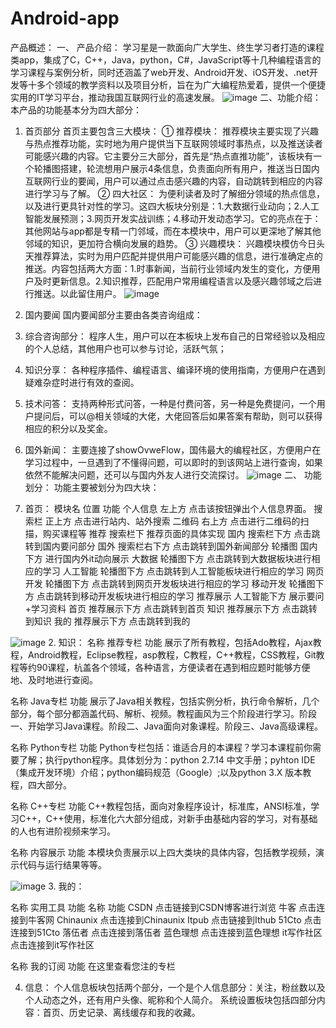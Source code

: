 # Android-app

产品概述：
一、	产品介绍：
学习星是一款面向广大学生、终生学习者打造的课程类app，集成了C，C++，Java，python，C#，JavaScript等十几种编程语言的学习课程与案例分析，同时还涵盖了web开发、Android开发、iOS开发、.net开发等十多个领域的教学资料以及项目分析，旨在为广大编程热爱着，提供一个便捷实用的IT学习平台，推动我国互联网行业的高速发展。
![image](https://github.com/FishInWater-1999/Android-app/blob/master/S90113-124015.jpg)
二、功能介绍：
本产品的功能基本分为四大部分：
1.	首页部分
首页主要包含三大模块：
①	推荐模块：
推荐模块主要实现了兴趣与热点推荐功能，实时地为用户提供当下互联网领域时事热点，以及推送读者可能感兴趣的内容。它主要分三大部分，首先是“热点直推功能”，该板块有一个轮播图搭建，轮流想用户展示4条信息，负责面向所有用户，推送当日国内互联网行业的要闻，用户可以通过点击感兴趣的内容，自动跳转到相应的内容进行学习与了解。
②	四大社区：
为便利读者及时了解细分领域的热点信息，以及进行更具针对性的学习。这四大板块分别是：1.大数据行业动向；2.人工智能发展预测；3.网页开发实战训练；4.移动开发动态学习。它的亮点在于：其他网站与app都是专精一门邻域，而在本模块中，用户可以更深地了解其他邻域的知识，更加符合横向发展的趋势。
③	兴趣模块：
兴趣模块模仿今日头天推荐算法，实时为用户匹配并提供用户可能感兴趣的信息，进行准确定点的推送。内容包括两大方面：1.时事新闻，当前行业领域内发生的变化，方便用户及时更新信息。2.知识推荐，匹配用户常用编程语言以及感兴趣邻域之后进行推送。以此留住用户。
![image](https://github.com/FishInWater-1999/Android-app/blob/master/S90113-124030.jpg)
2.	国内要闻
国内要闻部分主要由各类咨询组成：
1.	综合咨询部分：
程序人生，用户可以在本板块上发布自己的日常经验以及相应的个人总结，其他用户也可以参与讨论，活跃气氛；
2.	知识分享：
各种程序插件、编程语言、编译环境的使用指南，方便用户在遇到疑难杂症时进行有效的查阅。
3.	技术问答：
支持两种形式问答，一种是付费问答，另一种是免费提问，一个用户提问后，可以@相关领域的大佬，大佬回答后如果答案有帮助，则可以获得相应的积分以及奖金。

3.	国外新闻：
主要连接了showOvweFlow，国伟最大的编程社区，方便用户在学习过程中，一旦遇到了不懂得问题，可以即时的到该网站上进行查询，如果依然不能解决问题，还可以与国内外友人进行交流探讨。
![image](https://github.com/FishInWater-1999/Android-app/blob/master/S90113-124034.jpg)
二、	功能划分：
功能主要被划分为四大块：
1.	首页：
模块名	位置	功能
个人信息	左上方	点击该按钮弹出个人信息界面。
搜索栏	正上方	点击进行站内、站外搜索
二维码	右上方	点击进行二维码的扫描，购买课程等
推荐	搜索栏下	推荐页面的具体实现
国内	搜索栏下方	点击跳转到国内要问部分
国外	搜索栏右下方	点击跳转到国外新闻部分
轮播图	国内 下方	进行国内外it动向展示
大数据	轮播图下方	点击跳转到大数据板块进行相应的学习
人工智能	轮播图下方	点击跳转到人工智能板块进行相应的学习
网页开发	轮播图下方	点击跳转到网页开发板块进行相应的学习
移动开发	轮播图下方	点击跳转到移动开发板块进行相应的学习
推荐展示	人工智能下方	展示要问+学习资料
首页	推荐展示下方	点击跳转到首页
知识	推荐展示下方	点击跳转到知识
我的	推荐展示下方	点击跳转到我的

![image](https://github.com/FishInWater-1999/Android-app/blob/master/S90113-124034.jpg)
2.	知识：
名称	推荐专栏
功能	展示了所有教程，包括Ado教程，Ajax教程，Android教程，Eclipse教程，asp教程，C教程，C++教程，CSS教程，Git教程等约90课程，杭盖各个领域，各种语言，方便读者在遇到相应题时能够方便地、及时地进行查阅。

名称	Java专栏
功能	展示了Java相关教程，包括实例分析，执行命令解析，几个部分，每个部分都涵盖代码、解析、视频。教程画风为三个阶段进行学习。阶段一、开始学习Java课程。阶段二、Java面向对象课程。阶段三、Java高级课程。

名称	Python专栏
功能	Python专栏包括：谁适合月的本课程？学习本课程前你需要了解；执行python程序。具体划分为：python 2.7.14 中文手册；pyhton IDE（集成开发环境）介绍；python编码规范（Google）;以及python 3.X 版本教程，四大部分。

名称	C++专栏
功能	C++教程包括，面向对象程序设计，标准库，ANSI标准，学习C++，C++使用，标准化六大部分组成，对新手由基础内容的学习，对有基础的人也有进阶视频来学习。

名称	内容展示
功能	本模块负责展示以上四大类块的具体内容，包括教学视频，演示代码与运行结果等等。

![image](https://github.com/FishInWater-1999/Android-app/blob/master/S90113-124043.jpg)
3.	我的：

名称	实用工具
功能	名称	功能
CSDN	点击链接到CSDN博客进行浏览
牛客	点击连接到牛客网
Chinaunix	点击连接到Chinaunix
Itpub	点击链接到Ithub
51Cto	点击连接到51Cto
落伍者	点击连接到落伍者
蓝色理想	点击连接到蓝色理想
it写作社区	点击连接到it写作社区


名称	我的订阅
功能	在这里查看您注的专栏

4.	信息：
个人信息板块包括两个部分，一个是个人信息部分：关注，粉丝数以及个人动态之外，还有用户头像、昵称和个人简介。
系统设置板块包括四部分内容：首页、历史记录、离线缓存和我的收藏。
